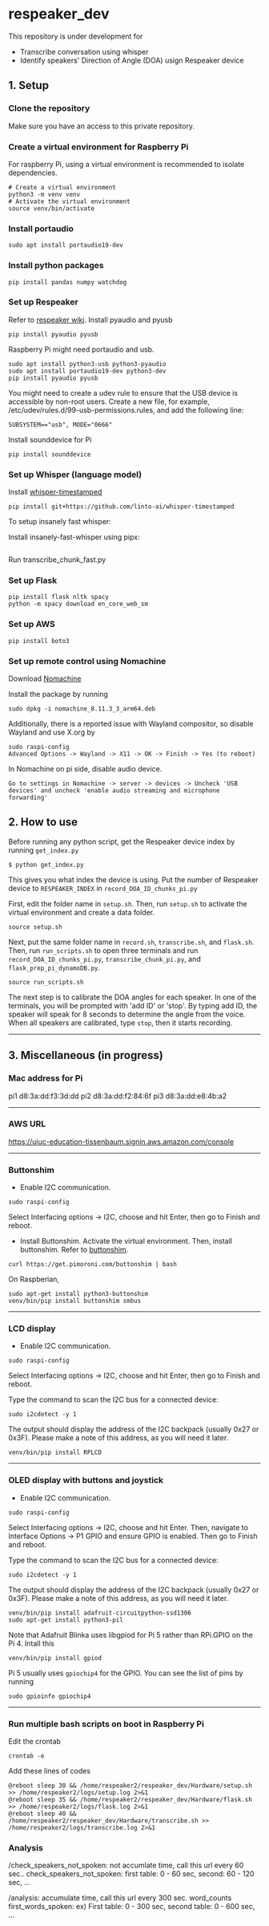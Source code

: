 # respeaker_dev

This repository is under development for
 - Transcribe conversation using whisper
 - Identify speakers' Direction of Angle (DOA) usign Respeaker device

## 1. Setup

### Clone the repository

Make sure you have an access to this private repository.

### Create a virtual environment for Raspberry Pi

For raspberry Pi, using a virtual environment is recommended to isolate dependencies.
```
# Create a virtual environment
python3 -m venv venv
# Activate the virtual environment
source venv/bin/activate
```

### Install portaudio
```
sudo apt install portaudio19-dev
```

### Install python packages
```
pip install pandas numpy watchdog
```

### Set up Respeaker
Refer to [respeaker wiki](https://wiki.seeedstudio.com/ReSpeaker-USB-Mic-Array/).
Install pyaudio and pyusb
```
pip install pyaudio pyusb
```

Raspberry Pi might need portaudio and usb.
```
sudo apt install python3-usb python3-pyaudio
sudo apt install portaudio19-dev python3-dev
pip install pyaudio pyusb
```

You might need to create a udev rule to ensure that the USB device is accessible by non-root users. Create a new file, for example, /etc/udev/rules.d/99-usb-permissions.rules, and add the following line:
```
SUBSYSTEM=="usb", MODE="0666"
```

Install sounddevice for Pi
```
pip install sounddevice
```

### Set up Whisper (language model)

Install [whisper-timestamped](https://github.com/linto-ai/whisper-timestamped)
```
pip install git+https://github.com/linto-ai/whisper-timestamped
```

To setup insanely fast whisper:

Install insanely-fast-whisper using pipx:

```pipx install insanely-fast-whisper --force
```

Run transcribe_chunk_fast.py 

### Set up Flask
```
pip install flask nltk spacy
python -m spacy download en_core_web_sm
```

### Set up AWS
```
pip install boto3
```

### Set up remote control using Nomachine

Download [Nomachine](https://downloads.nomachine.com/download/?id=109&distro=Raspberry&hw=Pi4)

Install the package by running

```
sudo dpkg -i nomachine_8.11.3_3_arm64.deb
```

Additionally, there is a reported issue with Wayland compositor, so disable Wayland and use X.org by

```
sudo raspi-config
Advanced Options -> Wayland -> X11 -> OK -> Finish -> Yes (to reboot)
```

In Nomachine on pi side, disable audio device.
```
Go to settings in Nomachine -> server -> devices -> Uncheck 'USB devices' and uncheck 'enable audio streaming and microphone forwarding'
```


## 2. How to use

Before running any python script, get the Respeaker device index by running `get_index.py`
```
$ python get_index.py 
``` 

This gives you what index the device is using. Put the number of Respeaker device to `RESPEAKER_INDEX` in `record_DOA_ID_chunks_pi.py`

First, edit the folder name in `setup.sh`. Then, run `setup.sh` to activate the virtual environment and create a data folder.
```
source setup.sh
```

Next, put the same folder name in `record.sh`, `transcribe.sh`, and `flask.sh`. Then, run `run_scripts.sh` to open three terminals and run `record_DOA_ID_chunks_pi.py`, `transcribe_chunk_pi.py`, and `flask_prep_pi_dynamoDB.py`.
```
source run_scripts.sh
```

The next step is to calibrate the DOA angles for each speaker. In one of the terminals, you will be prompted with 'add ID' or 'stop'. By typing add ID, the speaker will speak for 8 seconds to determine the angle from the voice. When all speakers are calibrated, type `stop`, then it starts recording.

----------------------------------------------------------------------------------------
## 3. Miscellaneous (in progress)

### Mac address for Pi
pi1 d8:3a:dd:f3:3d:dd
pi2 d8:3a:dd:f2:84:6f
pi3 d8:3a:dd:e8:4b:a2

----------------------------------------------------------------------------------------
### AWS URL

https://uiuc-education-tissenbaum.signin.aws.amazon.com/console

----------------------------------------------------------------------------------------
### Buttonshim
- Enable I2C communication.
```
sudo raspi-config
```
Select Interfacing options -> I2C, choose <Yes> and hit Enter, then go to Finish and reboot.

- Install Buttonshim.
Activate the virtual environment. Then, install buttonshim. Refer to [buttonshim](https://github.com/pimoroni/button-shim).

```
curl https://get.pimoroni.com/buttonshim | bash
```

On Raspberian,
```
sudo apt-get install python3-buttonshim
venv/bin/pip install buttonshim smbus
```
----------------------------------------------------------------------------------------
### LCD display
- Enable I2C communication.
```
sudo raspi-config
```
Select Interfacing options -> I2C, choose <Yes> and hit Enter, then go to Finish and reboot.

Type the command to scan the I2C bus for a connected device:
```
sudo i2cdetect -y 1
```
The output should display the address of the I2C backpack (usually 0x27 or 0x3F). Please make a note of this address, as you will need it later.

```
venv/bin/pip install RPLCD
```
----------------------------------------------------------------------------------------

### OLED display with buttons and joystick
- Enable I2C communication.
```
sudo raspi-config
```
Select Interfacing options -> I2C, choose <Yes> and hit Enter. Then, navigate to Interface Options -> P1 GPIO and ensure GPIO is enabled.
Then go to Finish and reboot.

Type the command to scan the I2C bus for a connected device:
```
sudo i2cdetect -y 1
```
The output should display the address of the I2C backpack (usually 0x27 or 0x3F). Please make a note of this address, as you will need it later.

```
venv/bin/pip install adafruit-circuitpython-ssd1306
sudo apt-get install python3-pil
```
Note that Adafruit Blinka uses libgpiod for Pi 5 rather than RPi.GPIO on the Pi 4. Intall this
```
venv/bin/pip install gpiod
```

Pi 5 usually uses `gpiochip4` for the GPIO. You can see the list of pins by running
```
sudo gpioinfo gpiochip4
```

----------------------------------------------------------------------------------------

### Run multiple bash scripts on boot in Raspberry Pi

Edit the crontab

```
crontab -e
```
Add these lines of codes

```
@reboot sleep 30 && /home/respeaker2/respeaker_dev/Hardware/setup.sh >> /home/respeaker2/logs/setup.log 2>&1
@reboot sleep 35 && /home/respeaker2/respeaker_dev/Hardware/flask.sh >> /home/respeaker2/logs/flask.log 2>&1
@reboot sleep 40 && /home/respeaker2/respeaker_dev/Hardware/transcribe.sh >> /home/respeaker2/logs/transcribe.log 2>&1
```



### Analysis

/check_speakers_not_spoken: not accumlate time, call this url every 60 sec..
check_speakers_not_spoken: first table: 0 - 60 sec, second: 60 - 120 sec, ...

/analysis: accumulate time, call this url every 300 sec.
word_counts
first_words_spoken: 
ex) First table: 0 - 300 sec, second table: 0 - 600 sec, ... 
